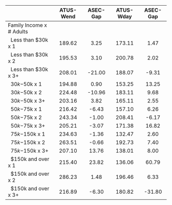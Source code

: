 
|                      |    ATUS-Wend |     ASEC-Gap |    ATUS-Wday |     ASEC-Gap |
| -------------------- | :----------: | :----------: | :----------: | :----------: |
| Family Income x # Adults |              |              |              |              |
| &nbsp;&nbsp;Less than $30k x 1 |       189.62 |         3.25 |       173.11 |         1.47 |
| &nbsp;&nbsp;Less than $30k x 2 |       195.53 |         3.10 |       200.78 |         2.02 |
| &nbsp;&nbsp;Less than $30k x 3+ |       208.01 |       -21.00 |       188.07 |        -9.31 |
| &nbsp;&nbsp;$30k-$50k x 1 |       194.88 |         0.90 |       153.25 |        13.25 |
| &nbsp;&nbsp;$30k-$50k x 2 |       224.48 |       -10.96 |       183.11 |         9.68 |
| &nbsp;&nbsp;$30k-$50k x 3+ |       203.16 |         3.82 |       165.11 |         2.55 |
| &nbsp;&nbsp;$50k-$75k x 1 |       216.42 |        -6.43 |       157.10 |         6.26 |
| &nbsp;&nbsp;$50k-$75k x 2 |       243.34 |        -1.00 |       208.41 |        -6.17 |
| &nbsp;&nbsp;$50k-$75k x 3+ |       205.21 |        -3.07 |       171.38 |        16.82 |
| &nbsp;&nbsp;$75k-$150k x 1 |       234.63 |        -1.36 |       132.47 |         2.60 |
| &nbsp;&nbsp;$75k-$150k x 2 |       263.51 |        -0.66 |       192.73 |         7.40 |
| &nbsp;&nbsp;$75k-$150k x 3+ |       207.10 |        13.76 |       138.01 |         8.00 |
| &nbsp;&nbsp;$150k and over x 1 |       215.40 |        23.82 |       136.06 |        60.79 |
| &nbsp;&nbsp;$150k and over x 2 |       286.23 |         1.48 |       196.46 |         6.33 |
| &nbsp;&nbsp;$150k and over x 3+ |       216.89 |        -6.30 |       180.82 |       -31.80 |

